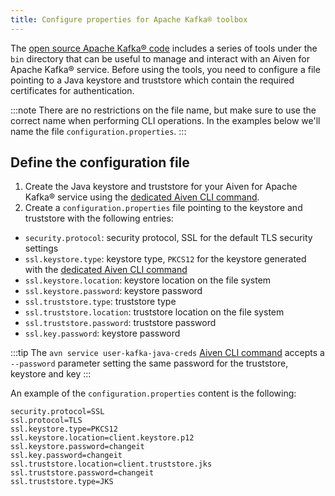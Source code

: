 ```yaml
---
title: Configure properties for Apache Kafka® toolbox
---
```


The [open source Apache Kafka® code](https://kafka.apache.org/downloads)
includes a series of tools under the `bin` directory that can be useful
to manage and interact with an Aiven for Apache Kafka® service. Before
using the tools, you need to configure a file pointing to a Java
keystore and truststore which contain the required certificates for
authentication.

:::note
There are no restrictions on the file name, but make sure to use the
correct name when performing CLI operations. In the examples below
we\'ll name the file `configuration.properties`.
:::

## Define the configuration file

1.  Create the Java keystore and truststore for your Aiven for Apache
    Kafka® service using the
    [dedicated Aiven CLI command](/docs/tools/cli/service/user#avn_service_user_kafka_java_creds).
2.  Create a `configuration.properties` file pointing to the keystore
    and truststore with the following entries:

-   `security.protocol`: security protocol, SSL for the default TLS
    security settings
-   `ssl.keystore.type`: keystore type, `PKCS12` for the keystore
    generated with the
    [dedicated Aiven CLI command](/docs/tools/cli/service/user#avn_service_user_kafka_java_creds)
-   `ssl.keystore.location`: keystore location on the file system
-   `ssl.keystore.password`: keystore password
-   `ssl.truststore.type`: truststore type
-   `ssl.truststore.location`: truststore location on the file system
-   `ssl.truststore.password`: truststore password
-   `ssl.key.password`: keystore password

:::tip
The `avn service user-kafka-java-creds`
[Aiven CLI command](/docs/tools/cli/service/user#avn_service_user_kafka_java_creds) accepts a `--password` parameter setting the same password
for the truststore, keystore and key
:::

An example of the `configuration.properties` content is the following:

``` 
security.protocol=SSL
ssl.protocol=TLS
ssl.keystore.type=PKCS12
ssl.keystore.location=client.keystore.p12
ssl.keystore.password=changeit
ssl.key.password=changeit
ssl.truststore.location=client.truststore.jks
ssl.truststore.password=changeit
ssl.truststore.type=JKS
```
